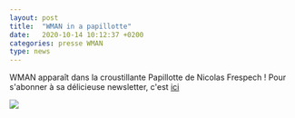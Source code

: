 ```yaml
---
layout: post
title:  "WMAN in a papillotte"
date:   2020-10-14 10:12:37 +0200
categories: presse WMAN
type: news
---
```

WMAN apparaît dans la croustillante Papillotte de Nicolas Frespech ! Pour s'abonner à sa délicieuse newsletter, c'est [ici](https://tinyletter.com/Papillote)

<img class="photopost" src="{{baseurl}}/imgs/papillotte.gif" onmouseover="this.src='{{baseurl}}/imgs/papillotte.png'" onmouseout="this.src='{{baseurl}}/imgs/papillotte.gif'" />
